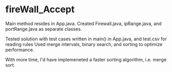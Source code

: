 # fireWall_Accept
Main method resides in App.java. Created Firewall.java, ipRange.java, and portRange.java as separate classes.

Tested solution with test cases written in main() in App.java, and test.csv for reading rules
Used merge intervals, binary search, and sorting to optimize performance.

With more time, I'd have implemeneted a faster sorting algorithm, i.e. merge sort. 
